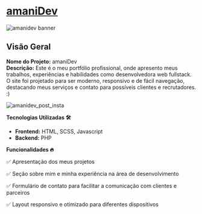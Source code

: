 # [amaniDev](https://amanidev.com)
![amanidev banner](https://github.com/user-attachments/assets/5631dadb-72d6-47dc-bfb0-2547277a674a)
## Visão Geral
**Nome do Projeto:** amaniDev  
**Descrição:** Este é o meu portfólio profissional, onde apresento meus trabalhos, experiências e habilidades como desenvolvedora web fullstack. O site foi projetado para ser moderno, responsivo e de fácil navegação, destacando meus serviços e contato para possíveis clientes e recrutadores. :)

![amanidev_post_insta](https://github.com/user-attachments/assets/bb4c34f9-72c7-4cd7-aa01-67fa336cd570)

**Tecnologias Utilizadas 🛠️**
- **Frontend:** HTML, SCSS, Javascript
- **Backend:** PHP

**Funcionalidades 🔥**

✅ Apresentação dos meus projetos

✅ Seção sobre mim e minha experiência na área de desenvolvimento

✅ Formulário de contato para facilitar a comunicação com clientes e parceiros

✅ Layout responsivo e otimizado para diferentes dispositivos
